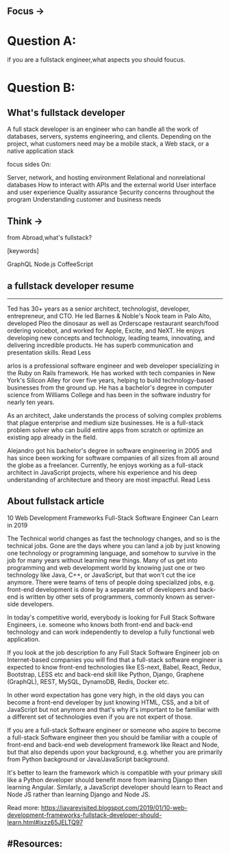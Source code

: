 
Focus ->
---
# Question A:
if you are a fullstack engineer,what aspects you should foucus.

# Question B:

What's fullstack developer
---
A full stack developer is an engineer who can handle all the work of databases, servers, systems engineering, and clients. Depending on the project, what customers need may be a mobile stack, a Web stack, or a native application stack


focus sides On:

Server, network, and hosting environment
Relational and nonrelational databases
How to interact with APIs and the external world
User interface and user experience
Quality assurance
Security concerns throughout the program
Understanding customer and business needs



Think ->
---
from Abroad,what's fullstack?


[keywords]

GraphQL Node.js CoffeeScript



## a fullstack developer resume
---
Ted has 30+ years as a senior architect, technologist, developer, entrepreneur, and CTO. He led Barnes & Noble's Nook team in Palo Alto, developed Pleo the dinosaur as well as Orderscape restaurant search/food ordering voicebot, and worked for Apple, Excite, and NeXT. He enjoys developing new concepts and technology, leading teams, innovating, and delivering incredible products. He has superb communication and presentation skills. Read Less


arlos is a professional software engineer and web developer specializing in the Ruby on Rails framework. He has worked with tech companies in New York's Silicon Alley for over five years, helping to build technology-based businesses from the ground up. He has a bachelor's degree in computer science from Williams College and has been in the software industry for nearly ten years.


As an architect, Jake understands the process of solving complex problems that plague enterprise and medium size businesses. He is a full-stack problem solver who can build entire apps from scratch or optimize an existing app already in the field.


Alejandro got his bachelor's degree in software engineering in 2005 and has since been working for software companies of all sizes from all around the globe as a freelancer. Currently, he enjoys working as a full-stack architect in JavaScript projects, where his experience and his deep understanding of architecture and theory are most impactful. Read Less



About fullstack article 
---
10 Web Development Frameworks Full-Stack Software Engineer Can Learn in 2019

 
The Technical world changes as fast the technology changes, and so is the technical jobs. Gone are the days where you can land a job by just knowing one technology or programming language, and somehow to survive in the job for many years without learning new things. Many of us get into programming and web development world by knowing just one or two technology like Java, C++, or JavaScript, but that won't cut the ice anymore. There were teams of tens of people doing specialized jobs, e.g. front-end development is done by a separate set of developers and back-end is written by other sets of programmers, commonly known as server-side developers.

In today's competitive world, everybody is looking for Full Stack Software Engineers, i.e. someone who knows both front-end and back-end technology and can work independently to develop a fully functional web application.

If you look at the job description fo any Full Stack Software Engineer job on Internet-based companies you will find that a full-stack software engineer is expected to know front-end technologies like ES-next, Babel, React, Redux, Bootstrap, LESS etc and back-end skill like Python, Django, Graphene (GraphQL), REST, MySQL, DynamoDB, Redis, Docker etc.

In other word expectation has gone very high, in the old days you can become a front-end developer by just knowing HTML, CSS, and a bit of JavaScript but not anymore and that's why it's important to be familiar with a different set of technologies even if you are not expert of those.

If you are a full-stack Software engineer or someone who aspire to become a full-stack Software engineer then you should be familiar with a couple of front-end and back-end web development framework like React and Node, but that also depends upon your background, e.g. whether you are primarily from Python background or Java/JavaScript background.

It's better to learn the framework which is compatible with your primary skill like a Python developer should benefit more from learning Django then learning Angular. Similarly, a JavaScript developer should learn to React and Node JS rather than learning Django and Node JS.


Read more: https://javarevisited.blogspot.com/2019/01/10-web-development-frameworks-fullstack-developer-should-learn.html#ixzz65JELTQ97

#Resources:
---


